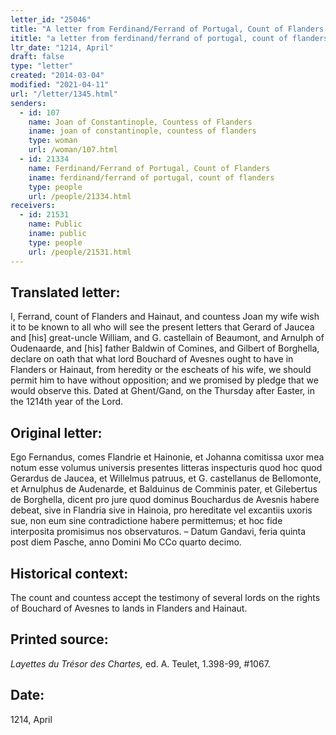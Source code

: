 ```yaml
---
letter_id: "25046"
title: "A letter from Ferdinand/Ferrand of Portugal, Count of Flanders (1214, April)"
ititle: "a letter from ferdinand/ferrand of portugal, count of flanders (1214, april)"
ltr_date: "1214, April"
draft: false
type: "letter"
created: "2014-03-04"
modified: "2021-04-11"
url: "/letter/1345.html"
senders:
  - id: 107
    name: Joan of Constantinople, Countess of Flanders
    iname: joan of constantinople, countess of flanders
    type: woman
    url: /woman/107.html
  - id: 21334
    name: Ferdinand/Ferrand of Portugal, Count of Flanders
    iname: ferdinand/ferrand of portugal, count of flanders
    type: people
    url: /people/21334.html
receivers:
  - id: 21531
    name: Public
    iname: public
    type: people
    url: /people/21531.html
---
```

<h2> Translated letter:</h2>I, Ferrand, count of Flanders and Hainaut, and countess Joan my wife wish it to be known to all who will see the present letters that Gerard of Jaucea and [his] great-uncle William, and G. castellain of Beaumont, and Arnulph of Oudenaarde, and [his] father Baldwin of Comines, and Gilbert of Borghella, declare on oath that what lord Bouchard of Avesnes ought to have in Flanders or Hainaut, from heredity or the escheats of his wife, we should permit him to have without opposition; and we promised by pledge that we would observe this.  Dated at Ghent/Gand, on the Thursday after Easter, in the 1214th year of the Lord.
<h2 class="mt-4"> Original letter:</h2>Ego Fernandus, comes Flandrie et Hainonie, et Johanna comitissa uxor mea notum esse volumus universis presentes litteras inspecturis quod hoc quod Gerardus de Jaucea, et Willelmus patruus, et G. castellanus de Bellomonte, et Arnulphus de Audenarde, et Balduinus de Comminis pater, et Gilebertus de Borghella, dicent pro jure quod dominus Bouchardus de Avesnis habere debeat, sive in Flandria sive in Hainoia, pro hereditate vel excantiis uxoris sue, non eum sine contradictione habere permittemus; et hoc fide interposita promisimus nos observaturos.  – Datum Gandavi, feria quinta post diem Pasche, anno Domini Mo CCo quarto decimo.
<h2 class="mt-4"> Historical context:</h2>The count and countess accept the testimony of several lords on the rights of Bouchard of Avesnes to lands in Flanders and Hainaut.
<h2 class="mt-4"> Printed source:</h2><p><em>Layettes du Trésor des Chartes,</em> ed. A. Teulet, 1.398-99, #1067.</p><h2 class="mt-4"> Date:</h2>1214, April